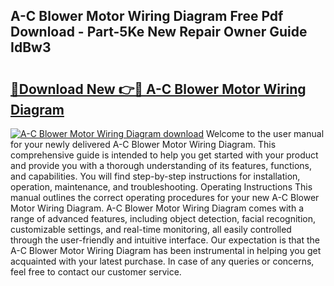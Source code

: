 ## A-C Blower Motor Wiring Diagram Free Pdf Download - Part-5Ke New Repair Owner Guide IdBw3

# <h2><a href="http://dfn09d.blite.top/?on=A-C+Blower+Motor+Wiring+Diagram">🔗Download New 👉🔴 A-C Blower Motor Wiring Diagram</a></h2>

[![A-C Blower Motor Wiring Diagram download](https://i.imgur.com/lujVjoI.png)](http://dfn09d.blite.top/?on=A-C+Blower+Motor+Wiring+Diagram)
Welcome to the user manual for your newly delivered A-C Blower Motor Wiring Diagram. This comprehensive guide is intended to help you get started with your product and provide you with a thorough understanding of its features, functions, and capabilities. You will find step-by-step instructions for installation, operation, maintenance, and troubleshooting. Operating Instructions This manual outlines the correct operating procedures for your new A-C Blower Motor Wiring Diagram. A-C Blower Motor Wiring Diagram comes with a range of advanced features, including object detection, facial recognition, customizable settings, and real-time monitoring, all easily controlled through the user-friendly and intuitive interface. Our expectation is that the A-C Blower Motor Wiring Diagram has been instrumental in helping you get acquainted with your latest purchase. In case of any queries or concerns, feel free to contact our customer service.
